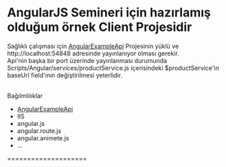 <h1>AngularJS Semineri için hazırlamış olduğum örnek Client Projesidir</h1>

<p>Sağlıklı çalışması için <a href='https://github.com/ierhalim/AngularExampleApi'>AngularExampleApi</a>
Projesinin yüklü ve http://localhost:54848 adresinde yayınlanıyor olması gerekir. <br/>
Api'nin başka bir port üzerinde yayınlanması durumunda Scripts/Angular/services/productService.js içerisindeki  $productService'in baseUrl field'ının değiştirilmesi yeterlidir.
</p>
<br/>
Bağılmlılıklar
<ul>
<li><a href='https://github.com/ierhalim/AngularExampleApi'>AngularExampleApi</a></li>
<li>IIS</li>
<li>angular.js</li>
<li>angular.route.js</li>
<li>angular.animete.js</li>
<li>...</li>
</ul>
====================
